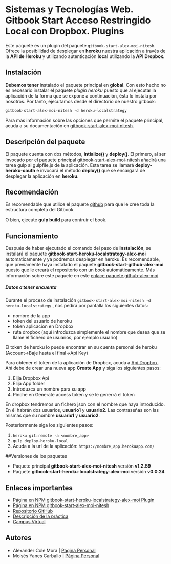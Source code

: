 
# Sistemas y Tecnologías Web. Gitbook Start Acceso Restringido Local con Dropbox. Plugins

Este paquete es un plugin del paquete ```gitbook-start-alex-moi-nitesh```.
Ofrece la posibilidad de desplegar en **heroku** nuestra aplicación a través de la **API de Heroku** y utilizando autenticación **local** utilizando la **API Dropbox**.

## Instalación

**Debemos tener** instalado el paquete principal en **global**. Con esto hecho no es necesario instalar el paquete *plugin heroku* puesto que al ejecutar la aplicación de la forma que se expone a continuación, ésta lo instala por nosotros.
Por tanto, ejecutamos desde el directorio de nuestro gitbook:
```shell
gitbook-start-alex-moi-nitesh -d heroku-localstrategy
```

Para más información sobre las opciones que permite el paquete principal, acuda a su documentación en [gitbook-start-alex-moi-nitesh](https://github.com/ULL-ESIT-SYTW-1617/nueva-funcionalidad-para-el-paquete-npm-plugins-alex-moi).

## Descripción del paquete

El paquete cuenta con dos métodos, **intialize()** y **deploy()**. El primero, al ser invocado por el paquete principal [gitbook-start-alex-moi-nitesh](https://www.npmjs.com/package/gitbook-start-alex-moi-nitesh) añadirá una tarea gulp al gulpfile.js de la aplicación. Esta tarea se llamará **deploy-heroku-oauth** e invocará el método **deploy()** que se encargará de desplegar la aplicación en **heroku**.

## Recomendación

Es recomendable que utilice el paquete [github](https://www.npmjs.com/package/gitbook-start-github-alex-moi) para que le cree toda la estructura completa del Gitbook.

O bien, ejecute **gulp build** para contruir el book.

## Funcionamiento
Después de haber ejecutado el comando del paso de **Instalación**, se instalará el paquete **gitbook-start-heroku-localstrategy-alex-moi** automaticamente y ya podremos desplegar en heroku.
Es recomendable, que previamente haya instalado el paquete **gitbook-start-github-alex-moi** puesto que le creará el repositorio con un book automáticamente. Más información sobre este paquete en este 
[enlace paquete github-alex-moi](https://www.npmjs.com/package/gitbook-start-github-alex-moi)

##### Datos a tener encuenta
Durante el proceso de instalación `gitbook-start-alex-moi-nitesh -d heroku-localstrategy` , nos pedirá por pantalla los siguientes datos:
* nombre de la app
* token del usuario de heroku
* token aplicacion en Dropbox
* ruta dropbox (aquí introduzca simplemente el nombre que desea que se llame el fichero de usuarios, por ejemplo usuario)

El token de heroku lo puede encontrar en su cuenta personal de heroku (Account->Baje hasta el final->Api Key)

Para obtener el token de la aplicación de Dropbox, acuda a [Api Dropbox](https://www.dropbox.com/developers/apps). Ahí debe de crear una nueva app **Create App** y siga los siguientes pasos:
1. Elija Dropbox Api
2. Elija App folder
3. Introduzca un nombre para su app
4. Pinche en Generate access token y se le generrá el token 

En dropbox tendremos un fichero json con el nombre que haya introducido. En él habrán dos usuarios, **usuario1** y **usuario2**. Las contraseñas son las mismas que su nombre **usuario1** y **usuario2**.

Posteriormente siga los siguientes pasos:
	
1. `heroku git:remote -a <nombre_app>`
2. `gulp deploy-heroku-local`
3. Acuda a la url de la aplicación: `https://nombre_app.herokuapp.com/`


##Versiones de los paquetes
* Paquete principal **gitbook-start-alex-moi-nitesh** versión **v1.2.59**
* Paquete **gitbook-start-heroku-localstrategy-alex-moi** versión **v0.0.24**

## Enlaces importantes

*  [Página en NPM gitbook-start-heroku-localstrategy-alex-moi Plugin](https://www.npmjs.com/package/gitbook-start-heroku-localstrategy-alex-moi)
*  [Página en NPM gitbook-start-alex-moi-nitesh](https://www.npmjs.com/package/gitbook-start-alex-moi-nitesh)
*  [Repositorio GitHub](https://github.com/ULL-ESIT-SYTW-1617/passport-y-localstrategy-alex-moi.git)
*  [Descripción de la práctica](https://casianorodriguezleon.gitbooks.io/ull-esit-1617/content/practicas/practicapassportlocal.html)
*  [Campus Virtual](https://campusvirtual.ull.es/1617/course/view.php?id=1175)

## Autores

* Alexander Cole Mora | [Página Personal](http://alu0100767421.github.io/)
* Moisés Yanes Carballo | [Página Personal](http://alu0100782851.github.io/)
